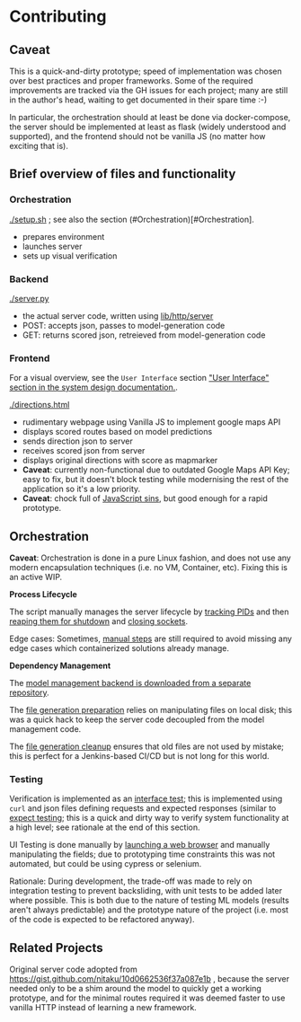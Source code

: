 # Contributing

## Caveat

This is a quick-and-dirty prototype; speed of implementation was chosen over best practices and proper frameworks. Some of the required improvements are tracked via the GH issues for each project; many are still in the author's head, waiting to get documented in their spare time :-)

In particular, the orchestration should at least be done via docker-compose, the server should be implemented at least as flask (widely understood and supported), and the frontend should not be vanilla JS (no matter how exciting that is).

## Brief overview of files and functionality

### Orchestration
[./setup.sh](./setup.sh) ; see also the section (#Orchestration)[#Orchestration].
* prepares environment
* launches server
* sets up visual verification

### Backend
[./server.py](./server.py)
* the actual server code, written using [lib/http/server](https://docs.python.org/3/library/http.server.html)
* POST: accepts json, passes to model-generation code
* GET:  returns scored json, retreieved from model-generation code


### Frontend
For a visual overview, see the `User Interface` section ["User Interface" section in the system design documentation.](https://github.com/YoinkBird/cyclesafe/blob/master/docs/report/report.md#user-application).

[./directions.html](./directions.html)
* rudimentary webpage using Vanilla JS to implement google maps API
* displays scored routes based on model predictions
* sends direction json to server
* receives scored json from server
* displays original directions with score as mapmarker
* **Caveat**: currently non-functional due to outdated Google Maps API Key; easy to fix, but it doesn't block testing while modernising the rest of the application so it's a low priority.
* **Caveat**: chock full of [JavaScript sins](https://github.com/YoinkBird/cyclesafe_server/blob/60c8ffaea646c9f680458f03c5ddef7f055a65df/client.html#L106), but good enough for a rapid prototype.

## Orchestration

**Caveat**: Orchestration is done in a pure Linux fashion, and does not use any modern encapsulation techniques (i.e. no VM, Container, etc). Fixing this is an active WIP.

**Process Lifecycle**

The script manually manages the server lifecycle by [tracking PIDs](https://github.com/YoinkBird/cyclesafe_server/blob/042205c4797c1c8450879f8659ad4384589811ef/setup.sh#L171) and then [reaping them for shutdown](https://github.com/YoinkBird/cyclesafe_server/blob/042205c4797c1c8450879f8659ad4384589811ef/setup.sh#L222)
 and [closing sockets](https://github.com/YoinkBird/cyclesafe_server/blob/042205c4797c1c8450879f8659ad4384589811ef/setup.sh#L180).

Edge cases: Sometimes, [manual steps](https://github.com/YoinkBird/cyclesafe_server/blob/042205c4797c1c8450879f8659ad4384589811ef/setup.sh#L121) are still required to avoid missing any edge cases which containerized solutions already manage.

**Dependency Management**

The [model management backend is downloaded from a separate repository](https://github.com/YoinkBird/cyclesafe_server/blob/042205c4797c1c8450879f8659ad4384589811ef/setup.sh#L89).

The [file generation preparation](https://github.com/YoinkBird/cyclesafe_server/blob/042205c4797c1c8450879f8659ad4384589811ef/setup.sh#L130) relies on manipulating files on local disk; this was a quick hack to keep the server code decoupled from the model management code.

The [file generation cleanup](https://github.com/YoinkBird/cyclesafe_server/blob/042205c4797c1c8450879f8659ad4384589811ef/setup.sh#L100) ensures that old files are not used by mistake; this is perfect for a Jenkins-based CI/CD but is not long for this world.

### Testing

Verification is implemented as an [interface test](https://github.com/YoinkBird/cyclesafe_server/blob/042205c4797c1c8450879f8659ad4384589811ef/setup.sh#L187); this is implemented using `curl` and json files defining requests and expected responses (similar to [expect testing](https://en.wikipedia.org/wiki/Expect); this is a quick and dirty way to verify system functionality at a high level; see rationale at the end of this section.

UI Testing is done manually by [launching a web browser](https://github.com/YoinkBird/cyclesafe_server/blob/042205c4797c1c8450879f8659ad4384589811ef/setup.sh#L212) and manually manipulating the fields; due to prototyping time constraints this was not automated, but could be using cypress or selenium.

Rationale: During development, the trade-off was made to rely on integration testing to prevent backsliding, with unit tests to be added later where possible. This is both due to the nature of testing ML models (results aren't always predictable) and the prototype nature of the project (i.e. most of the code is expected to be refactored anyway).

## Related Projects

Original server code adopted from https://gist.github.com/nitaku/10d0662536f37a087e1b
, because the server needed only to be a shim around the model to quickly get a working prototype, and for the minimal routes required it was deemed faster to use vanilla HTTP instead of learning a new framework.
